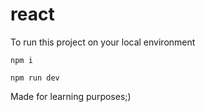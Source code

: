 # react

To run this project on your local environment

```npm i```

```npm run dev```

Made for learning purposes;)
